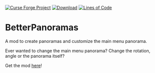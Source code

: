 [![Curse Forge Project](http://cf.way2muchnoise.eu/versions/For%20Minecraft_452470_all.svg)](https://www.curseforge.com/minecraft/mc-mods/betterpanoramas/)
[![Download](http://cf.way2muchnoise.eu/full_452470_downloads.svg)](https://www.curseforge.com/minecraft/mc-mods/betterpanoramas/files/)
[![Lines of Code](http://tokei.rs/b1/github/Affehund/BetterPanoramas?category=code)](https://github.com/Affehund/BetterPanoramas)

# BetterPanoramas
 A mod to create panoramas and customize the main menu panorama.

Ever wanted to change the main menu panorama? Change the rotation, angle or the panorama itself?

Get the mod [here](https://www.curseforge.com/minecraft/mc-mods/betterpanoramas/)! 
